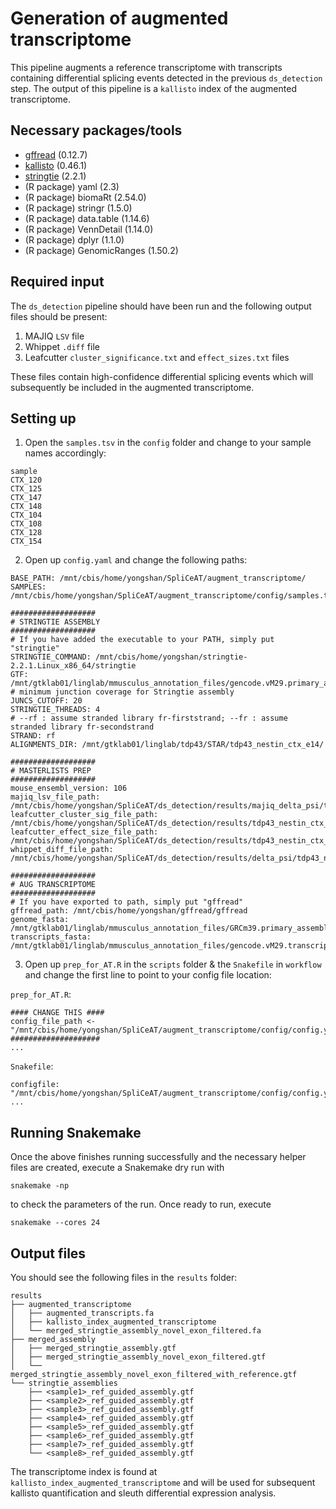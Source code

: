 # Generation of augmented transcriptome
This pipeline augments a reference transcriptome with transcripts containing differential splicing events detected in the previous `ds_detection` step. The output of this pipeline is a `kallisto` index of the augmented transcriptome.

## Necessary packages/tools
- [gffread](https://github.com/gpertea/gffread#installation) (0.12.7)
- [kallisto](https://pachterlab.github.io/kallisto/download) (0.46.1)
- [stringtie](https://ccb.jhu.edu/software/stringtie/#install) (2.2.1)
- (R package) yaml (2.3)
- (R package) biomaRt (2.54.0)
- (R package) stringr (1.5.0)
- (R package) data.table (1.14.6)
- (R package) VennDetail (1.14.0)
- (R package) dplyr (1.1.0)
- (R package) GenomicRanges (1.50.2)

## Required input
The `ds_detection` pipeline should have been run and the following output files should be present: 
1. MAJIQ `LSV` file 
2. Whippet `.diff` file
3. Leafcutter `cluster_significance.txt` and `effect_sizes.txt` files

These files contain high-confidence differential splicing events which will subsequently be included in the augmented transcriptome.

## Setting up
1. Open the `samples.tsv` in the `config` folder and change to your sample names accordingly:
```
sample
CTX_120
CTX_125
CTX_147
CTX_148
CTX_104
CTX_108
CTX_128
CTX_154
```

2. Open up `config.yaml` and change the following paths:
```
BASE_PATH: /mnt/cbis/home/yongshan/SpliCeAT/augment_transcriptome/
SAMPLES: /mnt/cbis/home/yongshan/SpliCeAT/augment_transcriptome/config/samples.tsv

###################
# STRINGTIE ASSEMBLY
###################
# If you have added the executable to your PATH, simply put "stringtie"
STRINGTIE_COMMAND: /mnt/cbis/home/yongshan/stringtie-2.2.1.Linux_x86_64/stringtie
GTF: /mnt/gtklab01/linglab/mmusculus_annotation_files/gencode.vM29.primary_assembly.annotation.gtf
# minimum junction coverage for Stringtie assembly
JUNCS_CUTOFF: 20 
STRINGTIE_THREADS: 4
# --rf : assume stranded library fr-firststrand; --fr : assume stranded library fr-secondstrand
STRAND: rf
ALIGNMENTS_DIR: /mnt/gtklab01/linglab/tdp43/STAR/tdp43_nestin_ctx_e14/

###################
# MASTERLISTS PREP
###################
mouse_ensembl_version: 106
majiq_lsv_file_path: /mnt/cbis/home/yongshan/SpliCeAT/ds_detection/results/majiq_delta_psi/tdp43_nestin_ctx_e14/lsvs.txt
leafcutter_cluster_sig_file_path: /mnt/cbis/home/yongshan/SpliCeAT/ds_detection/results/tdp43_nestin_ctx_e14_cluster_significance.txt
leafcutter_effect_size_file_path: /mnt/cbis/home/yongshan/SpliCeAT/ds_detection/results/tdp43_nestin_ctx_e14_effect_sizes.txt
whippet_diff_file_path: /mnt/cbis/home/yongshan/SpliCeAT/ds_detection/results/delta_psi/tdp43_nestin_ctx_e14.diff

###################
# AUG TRANSCRIPTOME
###################
# If you have exported to path, simply put "gffread"
gffread_path: /mnt/cbis/home/yongshan/gffread/gffread
genome_fasta: /mnt/gtklab01/linglab/mmusculus_annotation_files/GRCm39.primary_assembly.genome.fa
transcripts_fasta: /mnt/gtklab01/linglab/mmusculus_annotation_files/gencode.vM29.transcripts.fa
```

3. Open up `prep_for_AT.R` in the `scripts` folder & the `Snakefile` in `workflow` and change the first line to point to your config file location:

`prep_for_AT.R`:
```
#### CHANGE THIS ####
config_file_path <- "/mnt/cbis/home/yongshan/SpliCeAT/augment_transcriptome/config/config.yaml"
####################
...
```
`Snakefile`:
```
configfile: "/mnt/cbis/home/yongshan/SpliCeAT/augment_transcriptome/config/config.yaml"
...
```

## Running Snakemake
Once the above finishes running successfully and the necessary helper files are created, execute a Snakemake dry run with
```
snakemake -np
```
to check the parameters of the run. Once ready to run, execute
```
snakemake --cores 24
```

## Output files
You should see the following files in the `results` folder:
```
results
├── augmented_transcriptome
│   ├── augmented_transcripts.fa
│   ├── kallisto_index_augmented_transcriptome
│   └── merged_stringtie_assembly_novel_exon_filtered.fa
├── merged_assembly
│   ├── merged_stringtie_assembly.gtf
│   ├── merged_stringtie_assembly_novel_exon_filtered.gtf
│   └── merged_stringtie_assembly_novel_exon_filtered_with_reference.gtf
└── stringtie_assemblies
    ├── <sample1>_ref_guided_assembly.gtf
    ├── <sample2>_ref_guided_assembly.gtf
    ├── <sample3>_ref_guided_assembly.gtf
    ├── <sample4>_ref_guided_assembly.gtf
    ├── <sample5>_ref_guided_assembly.gtf
    ├── <sample6>_ref_guided_assembly.gtf
    ├── <sample7>_ref_guided_assembly.gtf
    └── <sample8>_ref_guided_assembly.gtf
```
The transcriptome index is found at `kallisto_index_augmented_transcriptome` and will be used for subsequent kallisto quantification and sleuth differential expression analysis.
